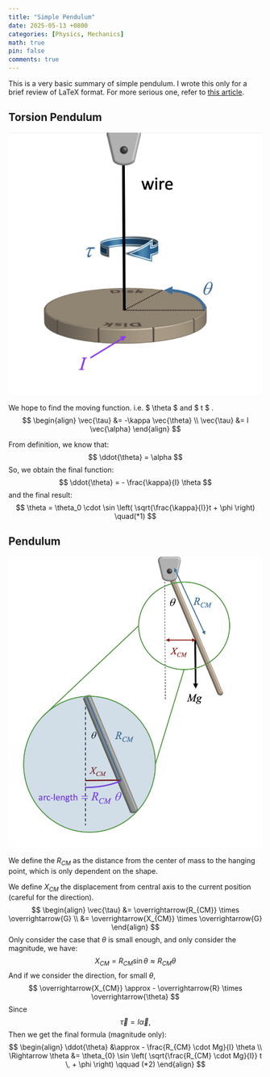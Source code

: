 ```yaml
---
title: "Simple Pendulum"
date: 2025-05-13 +0800
categories: [Physics, Mechanics]
math: true
pin: false
comments: true
---
```


This is a very basic summary of simple pendulum. I wrote this only for a brief review of LaTeX format. For more serious one, refer to [this article](https://zhuanlan.zhihu.com/p/138339027).

## Torsion Pendulum

![](/assets/img/2025-05-13-Simple-Pendulum/image1.png)

We hope to find the moving function. i.e. $ \theta $ and $ t $ .
$$
\begin{align}
\vec{\tau} &= -\kappa \vec{\theta} \\
\vec{\tau} &=  I \vec{\alpha}  
\end{align}
$$


From definition, we know that:
$$
\ddot{\theta} = \alpha
$$
So, we obtain the final function:
$$
\ddot{\theta} = - \frac{\kappa}{I} \theta
$$
and the final result:
$$
\theta = \theta_0 \cdot \sin \left( \sqrt{\frac{\kappa}{I}}t + \phi \right) \quad(*1)
$$

## Pendulum

![](/assets/img/2025-05-13-Simple-Pendulum/image2.png)

We define the $R_{CM}$ as the distance from the center of mass to the hanging point, which is only dependent on the shape.

We define $X_{CM}$ the displacement from central axis to the current position (careful for the direction).
$$
\begin{align}
\vec{\tau} &= \overrightarrow{R_{CM}} \times \overrightarrow{G} \\
&= \overrightarrow{X_{CM}} \times \overrightarrow{G}
\end{align}
$$
Only consider the case that $\theta$ is small enough, and only consider the magnitude, we have:
$$
X_{CM} = R_{CM} \sin{\theta} \approx R_{CM} \theta
$$
And if we consider the direction, for small $\theta$, 
$$
\overrightarrow{X_{CM}} \approx - \overrightarrow{R} \times \overrightarrow{\theta}
$$
Since 
$$
\vec{\tau} = I \vec{\alpha},
$$
Then we get the final formula (magnitude only):
$$
\begin{align}
\ddot{\theta} &\approx - \frac{R_{CM} \cdot Mg}{I} \theta \\
\Rightarrow 
\theta &= \theta_{0} \sin \left(  \sqrt{\frac{R_{CM} \cdot Mg}{I}} t \, + \phi  \right) \qquad (*2)
\end{align}
$$
